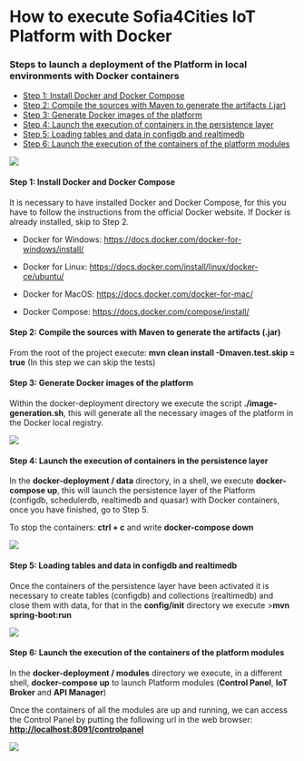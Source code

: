 # How to execute Sofia4Cities IoT Platform with Docker

### Steps to launch a deployment of the Platform in local environments with Docker containers

* [Step 1: Install Docker and Docker Compose](#install)
* [Step 2: Compile the sources with Maven to generate the artifacts (.jar)](#compile)
* [Step 3: Generate Docker images of the platform](#dockerbuild)
* [Step 4: Launch the execution of containers in the persistence layer](#composedata)
* [Step 5: Loading tables and data in configdb and realtimedb](#loaddata)
* [Step 6: Launch the execution of the containers of the platform modules](#composemodules)

![](horizontal.png)

#### <a name="install"></a>Step 1: Install Docker and Docker Compose

It is necessary to have installed Docker and Docker Compose, for this you have to follow the instructions from the official Docker website. If Docker is already installed, skip to Step 2.

- Docker for Windows: https://docs.docker.com/docker-for-windows/install/
- Docker for Linux: https://docs.docker.com/install/linux/docker-ce/ubuntu/
- Docker for MacOS: https://docs.docker.com/docker-for-mac/

- Docker Compose: https://docs.docker.com/compose/install/

#### <a name="compile"></a>Step 2: Compile the sources with Maven to generate the artifacts (.jar)

From the root of the project execute: **mvn clean install -Dmaven.test.skip = true** (In this step we can skip the tests)

#### <a name="dockerbuild"></a>Step 3: Generate Docker images of the platform

Within the docker-deployment directory we execute the script **./image-generation.sh**, this will generate all the necessary images of the platform in the Docker local registry.

![](imagescript.png)

#### <a name="composedata"></a>Step 4: Launch the execution of containers in the persistence layer

In the **docker-deployment / data** directory, in a shell, we execute **docker-compose up**, this will launch the persistence layer of the Platform
(configdb, schedulerdb, realtimedb and quasar) with Docker containers, once you have finished, go to Step 5.

To stop the containers: **ctrl + c** and write **docker-compose down**

![](dataup.png)

#### <a name="loaddata"></a>Step 5: Loading tables and data in configdb and realtimedb

Once the containers of the persistence layer have been activated it is necessary to create tables (configdb) and collections (realtimedb) and close them with data, for that in the **config/init** directory we execute >**mvn spring-boot:run**

![](loaddata.png)

#### <a name="composemodules"></a>Step 6: Launch the execution of the containers of the platform modules

In the **docker-deployment / modules** directory we execute, in a different shell, **docker-compose up** to launch Platform modules (**Control Panel**, **IoT Broker** and **API Manager**)

Once the containers of all the modules are up and running, we can access the Control Panel by putting the following url in the web browser: **[http://localhost:8091/controlpanel](http://localhost:8091/controlpanel)**

![](login.png)